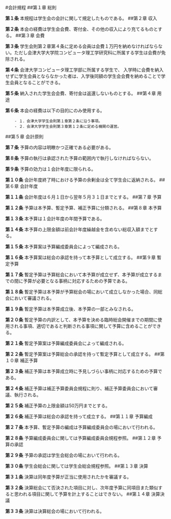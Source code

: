 ﻿#会計規程
##第１章 総則

__第１条__ 本規程は学生会の会計に関して規定したものである。
##第２章 収入

__第２条__ 本会の経費は学生会会費、寄付金、その他の収入により充てるものとする。
##第３章 会費

__第３条__ 学生会則第２章第４条に定める会員は会費１万円を納めなければならない。ただし会津大学大学院コンピュータ理工学研究科に所属する学生は会費が免除される。

__第４条__ 会津大学コンピュータ理工学部に所属する学生で、 入学時に会費を納入せずに学生会員とならなかった者は、入学後同額の学生会会費を納めることで学生会員となることができる。

__第５条__ 納入された学生会会費、寄付金は返還しないものとする。
##第４章 用途

__第６条__ 本会の経費は以下の目的にのみ使用する。

		- １．会津大学学生会則第１章第２条に沿う事項。
		- ２．会津大学学生会則第３章第１２条に定める機関の運営。
##第５章 会計原則

__第７条__ 予算の内容は明瞭かつ正確である必要がある。

__第８条__ 予算の執行は承認された予算の範囲内で執行しなければならない。

__第９条__ 予算の効力は１会計年度に限られる。

__第１０条__ 会計年度終了時における予算の余剰金は全て学生会に返納される。
##第６章 会計年度

__第１１条__ 会計年度は６月１日から翌年５月３１日までとする。
##第７章 予算

__第１２条__ 予算は本予算、暫定予算、補正予算に分類される。
##第８章 本予算

__第１３条__ 本予算は１会計年度の年間予算である。

__第１４条__ 本予算の上限金額は前会計年度繰越金を含めない総収入額までとする。

__第１５条__ 本予算案は予算編成委員会によって編成される。

__第１６条__ 本予算案は総会の承認を持って本予算として成立する。
##第９章 暫定予算

__第１７条__ 暫定予算は予算総会において本予算が成立せず、本予算が成立するまでの間に予算が必要となる事柄に対応するための予算である。

__第１８条__ 暫定予算は本予算が予算総会の場において成立しなかった場合、同総会において審議される。

__第１９条__ 暫定予算は本予算成立後、本予算の一部とみなされる。

__第２０条__ 暫定予算の内訳として、本予算を決める臨時総会開催までの期間に使用される事項、適切であると判断される事項に関して予算に含めることができる。

__第２１条__ 暫定予算案は予算編成委員会によって編成される。

__第２２条__ 暫定予算案は予算総会の承認を持って暫定予算として成立する。
##第１０章 補正予算

__第２３条__ 補正予算は本予算成立時に予見しづらい事柄に対応するための予算である。

__第２４条__ 補正予算は補正予算委員会規程に則り、補正予算委員会において審議、執行される。

__第２５条__ 補正予算の上限金額は50万円までとする。

__第２６条__ 補正予算は総会の承認を持って成立する。
##第１１章 予算編成

__第２７条__ 本予算、暫定予算の編成は予算編成委員会の場において行われる。

__第２８条__ 予算編成委員会に関しては予算編成委員会規程参照。
##第１２章 予算の承認

__第２９条__ 予算の承認は学生会総会の場において行われる。

__第３０条__ 学生会総会に関しては学生会総会規程参照。
##第１３章 決算

__第３１条__ 決算は同年度予算が正当に使用されたかを審議する。

__第３２条__ 決算総会にて否決された項目に対し、次年度予算に同項目また類似すると思われる項目に関して予算を計上することはできない。
##第１４章 決算決議

__第３３条__ 決算は決算総会の場において行われる。